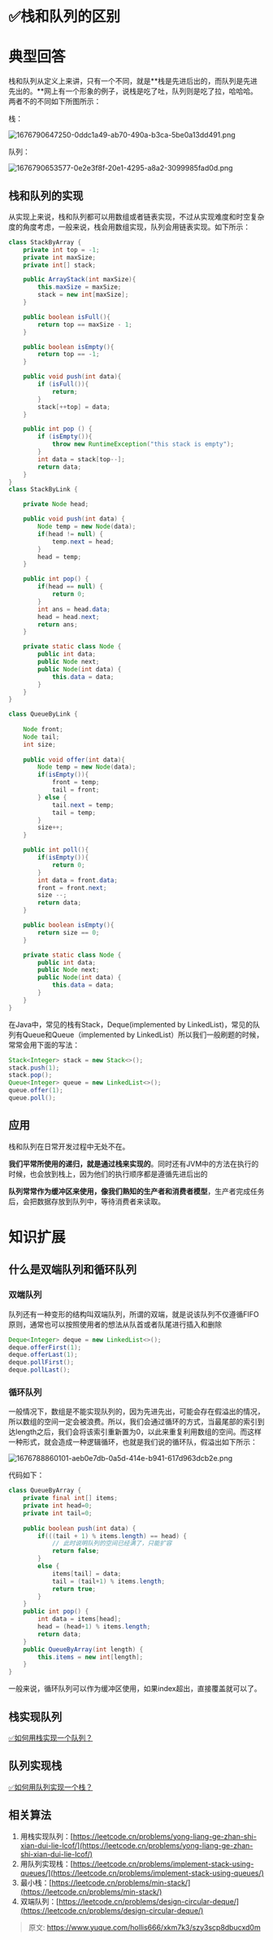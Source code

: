 # ✅栈和队列的区别

# 典型回答
栈和队列从定义上来讲，只有一个不同，就是**栈是先进后出的，而队列是先进先出的。**网上有一个形象的例子，说栈是吃了吐，队列则是吃了拉，哈哈哈。两者不的不同如下所图所示：



栈：

![1676790647250-0ddc1a49-ab70-490a-b3ca-5be0a13dd491.png](./img/y39dLxANEM5LqLJM/1676790647250-0ddc1a49-ab70-490a-b3ca-5be0a13dd491-230547.png)



队列：

![1676790653577-0e2e3f8f-20e1-4295-a8a2-3099985fad0d.png](./img/y39dLxANEM5LqLJM/1676790653577-0e2e3f8f-20e1-4295-a8a2-3099985fad0d-743779.png)

## 栈和队列的实现
从实现上来说，栈和队列都可以用数组或者链表实现，不过从实现难度和时空复杂度的角度考虑，一般来说，栈会用数组实现，队列会用链表实现。如下所示：

```java
class StackByArray {
    private int top = -1;
    private int maxSize;
    private int[] stack;

    public ArrayStack(int maxSize){
        this.maxSize = maxSize;
        stack = new int[maxSize];
    }

    public boolean isFull(){
        return top == maxSize - 1;
    }

    public boolean isEmpty(){
        return top == -1;
    }

    public void push(int data){
        if (isFull()){
            return;
        }
        stack[++top] = data;
    }

    public int pop () {
        if (isEmpty()){
            throw new RuntimeException("this stack is empty");
        }
        int data = stack[top--];
        return data;
    }
}
class StackByLink {

    private Node head;

    public void push(int data) {
        Node temp = new Node(data);
        if(head != null) {
            temp.next = head;
        }
        head = temp;
    }

    public int pop() {
        if(head == null) {
            return 0;
        }
        int ans = head.data;
        head = head.next;
        return ans;
    }

    private static class Node {
        public int data;
        public Node next;
        public Node(int data) {
            this.data = data;
        }
    }
}
```



```java
class QueueByLink {
    
    Node front;
    Node tail;
    int size;
    
    public void offer(int data){
        Node temp = new Node(data);
        if(isEmpty()){
            front = temp;
            tail = front;
        } else {
            tail.next = temp;
        	tail = temp;
        }
        size++;
    }

    public int poll(){
        if(isEmpty()){
            return 0;
        }
        int data = front.data;
        front = front.next;
        size --;
        return data;
    }

    public boolean isEmpty(){
        return size == 0;
    }

    private static class Node {
        public int data;
        public Node next;
        public Node(int data) {
            this.data = data;
        }
    }
}
```

在Java中，常见的栈有Stack，Deque(implemented by LinkedList )，常见的队列有Queue和Queue（implemented by LinkedList）所以我们一般刷题的时候，常常会用下面的写法：

```java
Stack<Integer> stack = new Stack<>();
stack.push(1);
stack.pop();
Queue<Integer> queue = new LinkedList<>();
queue.offer(1);
queue.poll();
```

## 应用
栈和队列在日常开发过程中无处不在。



**我们平常所使用的递归，就是通过栈来实现的**。同时还有JVM中的方法在执行的时候，也会放到栈上，因为他们的执行顺序都是遵循先进后出的



**队列常常作为缓冲区来使用，像我们熟知的生产者和消费者模型**，生产者完成任务后，会把数据存放到队列中，等待消费者来读取。

# 知识扩展
## 什么是双端队列和循环队列
### 双端队列
队列还有一种变形的结构叫双端队列，所谓的双端，就是说该队列不仅遵循FIFO原则，通常也可以按照使用者的想法从队首或者队尾进行插入和删除

```java
Deque<Integer> deque = new LinkedList<>();
deque.offerFirst(1);
deque.offerLast(1);
deque.pollFirst();
deque.pollLast();
```

### 循环队列
一般情况下，数组是不能实现队列的，因为先进先出，可能会存在假溢出的情况，所以数组的空间一定会被浪费。所以，我们会通过循环的方式，当最尾部的索引到达length之后，我们会将该索引重新置为0，以此来重复利用数组的空间。而这样一种形式，就会造成一种逻辑循环，也就是我们说的循环队，假溢出如下所示：

![1676788860101-aeb0e7db-0a5d-414e-b941-617d963dcb2e.png](./img/y39dLxANEM5LqLJM/1676788860101-aeb0e7db-0a5d-414e-b941-617d963dcb2e-478525.png)

代码如下：

```java
class QueueByArray {
	private final int[] items;
	private int head=0;
	private int tail=0;
    
	public boolean push(int data) {
		if(((tail + 1) % items.length) == head) {
            // 此时说明队列的空间已经满了，只能扩容
			return false;
		}
		else {	
			items[tail] = data;
			tail = (tail+1) % items.length;
			return true;
		}
	}
	public int pop() {
		int data = items[head];
		head = (head+1) % items.length;
		return data;
	}
	public QueueByArray(int length) {
		this.items = new int[length];
    }
}
```

一般来说，循环队列可以作为缓冲区使用，如果index超出，直接覆盖就可以了。



## 栈实现队列


[✅如何用栈实现一个队列？](https://www.yuque.com/hollis666/xkm7k3/uz4sam5iyt87ngcn)

## 队列实现栈


[✅如何用队列实现一个栈？](https://www.yuque.com/hollis666/xkm7k3/nu9bn65b620v4gg7)

## 相关算法
1. 用栈实现队列：[https://leetcode.cn/problems/yong-liang-ge-zhan-shi-xian-dui-lie-lcof/](https://leetcode.cn/problems/yong-liang-ge-zhan-shi-xian-dui-lie-lcof/)
2. 用队列实现栈：[https://leetcode.cn/problems/implement-stack-using-queues/](https://leetcode.cn/problems/implement-stack-using-queues/)
3. 最小栈：[https://leetcode.cn/problems/min-stack/](https://leetcode.cn/problems/min-stack/)
4. 双端队列：[https://leetcode.cn/problems/design-circular-deque/](https://leetcode.cn/problems/design-circular-deque/)





> 原文: <https://www.yuque.com/hollis666/xkm7k3/szy3scp8dbucxd0m>